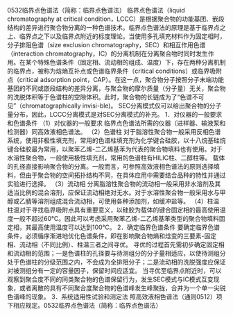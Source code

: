 0532临界点色谱法（简称：临界点色谱法）
临界点色谱法（liquid chromatography at critical condition，LCCC）是根据聚合物的功能基团、嵌段结构的差异进行聚合物分离的一种色谱技术。临界点色谱法的原理是基于临界点之上、临界点之下以及临界点附近的标度理论。当使用多孔填充材料作为固定相时，分子排阻色谱（size exclusion chromatography，SEC）和相互作用色谱（interaction chromatography，IC）的分离机制在分离聚合物时同时发生作用。在某个特殊色谱条件（固定相、流动相的组成、温度）下，存在两种分离机制的临界点，被称为焓熵互补点或色谱临界条件（critical conditions）或临界吸附点（critical adsorption point，CAP）。在这一点，聚合物分子按照分子末端功能基团的不同或嵌段结构的差异分离，与聚合物的摩尔质量（分子量）无关，聚合物的洗脱体积等于色谱柱的空隙体积。此时，聚合物的长链成为了“色谱不可见”（chromatographically invisi-ble)。
SEC分离模式仅可以给出聚合物的分子量分布，因此，LCCC分离模式是对SEC分离模式的补充。
1．对仪器的一般要求和色谱条件
（1）对仪器的一般要求 临界点色谱法所需的仪器（进样器、输液泵和检测器）同高效液相色谱法。
（2）色谱柱 对于脂溶性聚合物一般采用反相色谱系统，使用非极性填充剂，常用的色谱柱填充剂为化学键合硅胶，以十八烷基硅烷键合硅胶最为常用，以聚苯乙烯-二乙烯基苯为代表的聚合物填料也有使用。对于水溶性聚合物，一般使用极性填充剂，常用的色谱柱有HILIC柱、二醇柱等。
载体的孔径直接影响聚合物的分离。一般而言，可参照高效液相色谱法的原则选择填料，但由于聚合物的空间拓扑结构不同，在具体应用中需要结合品种的特性并通过实验进行选择。
（3）流动相 分离脂溶性聚合物的流动相一般采用非水溶剂及其适当比例的混合溶剂，应保证流动相绝对无水。对于水溶性聚合物一般采用水与甲醇或乙腈等溶剂组成混合流动相，可使用各种添加剂，如缓冲盐等。
（4）柱温 柱温对于寻找临界吸附点具有重要意义，以硅胶为载体的键合固定相的最高使用温度一般不超过60℃。因此可以考虑采用聚苯乙烯-二乙烯基苯类型的聚合物填料固定相，其最高使用温度可以达到100℃。
2．确定临界色谱条件
要确定临界色谱条件，必须循序渐进地优化色谱条件，即在影响聚合物熵和焓变的三要素-固定相、流动相（不同比例）、柱温三者之间寻优。
寻优的过程首先需初步确定固定相和流动相的范围；一是色谱柱的孔径要与待测组分的分子量相适应，以使待测组分处于色谱柱的分级范围之内，不会成为全排阻分子；二是流动相的洗脱强度应保证对被测组分有一定的容量因子，保留时间应适宜。
当寻优至临界点附近时，可以观察到聚合度不同的同类聚合物的色谱保留行为，发生SEC模式与IC模式互变现象，或者离散的具有不同聚合度聚合物的色谱峰发生峰聚拢，合并为一个单一尖锐色谱峰的现象。
3．系统适用性试验和测定法
照高效液相色谱法（通则0512）项下相应规定。0532临界点色谱法（简称：临界点色谱法）